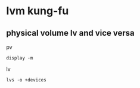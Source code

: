 # lvm kung-fu

## physical volume lv and vice versa

pv
```
display -m
```

lv 
```
lvs -o +devices
```
